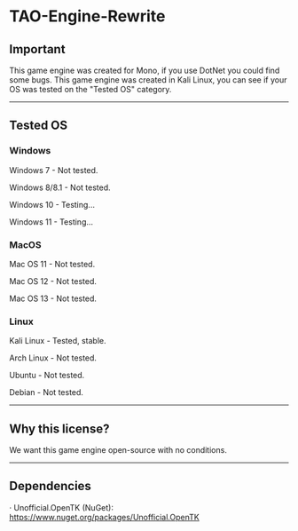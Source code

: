# TAO-Engine-Rewrite
## Important
This game engine was created for Mono, if you use DotNet you could find some bugs.
This game engine was created in Kali Linux, you can see if your OS was tested on the "Tested OS" category.


----------------------------------------------


## Tested OS
### Windows
Windows 7 - Not tested.

Windows 8/8.1 - Not tested.

Windows 10 - Testing...

Windows 11 - Testing...


### MacOS
Mac OS 11 - Not tested.

Mac OS 12 - Not tested.

Mac OS 13 - Not tested.


### Linux
Kali Linux - Tested, stable.

Arch Linux - Not tested.

Ubuntu - Not tested.

Debian - Not tested.


----------------------------------------------


## Why this license?
We want this game engine open-source with no conditions.


----------------------------------------------


## Dependencies
· Unofficial.OpenTK (NuGet): https://www.nuget.org/packages/Unofficial.OpenTK
